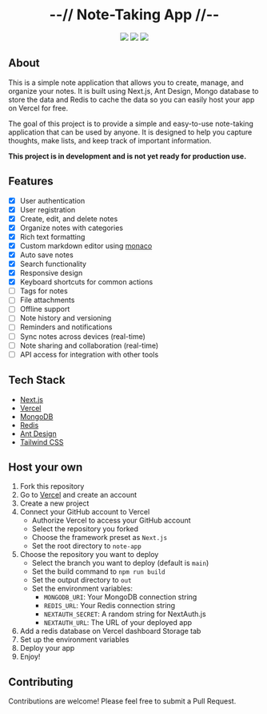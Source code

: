 <div align="center">
    <h1>--// Note-Taking App //--</h1>
    <img src="https://img.shields.io/github/last-commit/klpod221/note-app?style=for-the-badge&color=ffb4a2&labelColor=201a19">
    <img src="https://img.shields.io/github/stars/klpod221/note-app?style=for-the-badge&color=e6c419&labelColor=1d1b16">
    <img src="https://img.shields.io/github/repo-size/klpod221/note-app?style=for-the-badge&color=a8c7ff&labelColor=1a1b1f">
</div>

## About

This is a simple note application that allows you to create, manage, and organize your notes. It is built using Next.js, Ant Design, Mongo database to store the data and Redis to cache the data so you can easily host your app on Vercel for free.

The goal of this project is to provide a simple and easy-to-use note-taking application that can be used by anyone. It is designed to help you capture thoughts, make lists, and keep track of important information.

**This project is in development and is not yet ready for production use.**

## Features

- [x] User authentication
- [x] User registration
- [x] Create, edit, and delete notes
- [x] Organize notes with categories
- [x] Rich text formatting
- [x] Custom markdown editor using [monaco](https://microsoft.github.io/monaco-editor/)
- [x] Auto save notes
- [x] Search functionality
- [x] Responsive design
- [x] Keyboard shortcuts for common actions
- [ ] Tags for notes
- [ ] File attachments
- [ ] Offline support
- [ ] Note history and versioning
- [ ] Reminders and notifications
- [ ] Sync notes across devices (real-time)
- [ ] Note sharing and collaboration (real-time)
- [ ] API access for integration with other tools

## Tech Stack

- [Next.js](https://nextjs.org/)
- [Vercel](https://vercel.com/)
- [MongoDB](https://www.mongodb.com/)
- [Redis](https://redis.io/)
- [Ant Design](https://ant.design/)
- [Tailwind CSS](https://tailwindcss.com/)

## Host your own

1. Fork this repository
2. Go to [Vercel](https://vercel.com/) and create an account
3. Create a new project
4. Connect your GitHub account to Vercel
   - Authorize Vercel to access your GitHub account
   - Select the repository you forked
   - Choose the framework preset as `Next.js`
   - Set the root directory to `note-app`
5. Choose the repository you want to deploy
   - Select the branch you want to deploy (default is `main`)
   - Set the build command to `npm run build`
   - Set the output directory to `out`
   - Set the environment variables:
     - `MONGODB_URI`: Your MongoDB connection string
     - `REDIS_URL`: Your Redis connection string
     - `NEXTAUTH_SECRET`: A random string for NextAuth.js
     - `NEXTAUTH_URL`: The URL of your deployed app
6. Add a redis database on Vercel dashboard Storage tab
7. Set up the environment variables
8. Deploy your app
9. Enjoy!

## Contributing

Contributions are welcome! Please feel free to submit a Pull Request.

